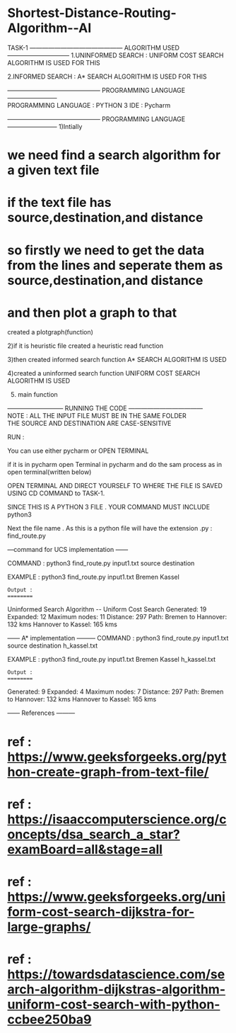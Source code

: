 # Shortest-Distance-Routing-Algorithm--AI

TASK-1
———————————————  ALGORITHM USED —————————— 
1.UNINFORMED SEARCH	:	UNIFORM COST SEARCH ALGORITHM IS USED FOR THIS 

2.INFORMED SEARCH	:	A* SEARCH ALGORITHM  IS USED FOR THIS 



———————————————	PROGRAMMING LANGUAGE   	————————	
	PROGRAMMING LANGUAGE	:		PYTHON 3
	IDE  : Pycharm


———————————————	PROGRAMMING LANGUAGE   	————————
1)Intially
# we need find a search algorithm for a given text file
# if the text file has source,destination,and distance
# so firstly we need to get the data from the lines and seperate them as source,destination,and distance
# and then plot a graph to that
created a plotgraph(function)

2)if it is heuristic file
created a heuristic read function

3)then created informed search function
A* SEARCH ALGORITHM  IS USED


4)created a uninformed search function
UNIFORM COST SEARCH ALGORITHM IS USED

5) main function






—————————	RUNNING THE CODE ————————————	
NOTE		:	ALL THE INPUT FILE MUST BE IN THE SAME FOLDER	
			THE SOURCE AND DESTINATION ARE CASE-SENSITIVE

RUN :

You can use either pycharm or OPEN TERMINAL

if it is in pycharm open Terminal in pycharm and do the sam process as in open terminal(written below)

OPEN TERMINAL AND DIRECT YOURSELF TO WHERE THE FILE IS SAVED USING CD COMMAND to TASK-1.

SINCE THIS IS A PYTHON 3 FILE . YOUR COMMAND MUST INCLUDE python3 

Next the file name . As this is a python file will have the extension .py : find_route.py

  —command for UCS implementation ——

COMMAND	:	python3 find_route.py input1.txt source destination

EXAMPLE	:	python3 find_route.py input1.txt Bremen Kassel
	
	Output :
	========
Uninformed Search Algorithm -- Uniform Cost Search
Generated: 19
Expanded: 12
Maximum nodes: 11
Distance:  297
Path:
Bremen to Hannover: 132 kms
Hannover to Kassel: 165 kms




  —— A* implementation ——— 
COMMAND	:	python3 find_route.py input1.txt source destination h_kassel.txt

EXAMPLE	:	python3 find_route.py input1.txt Bremen Kassel h_kassel.txt

	Output :
	========
Generated: 9
Expanded: 4
Maximum nodes: 7
Distance:  297
Path:
Bremen to Hannover: 132 kms
Hannover to Kassel: 165 kms

  —— References ———

  # ref : https://www.geeksforgeeks.org/python-create-graph-from-text-file/
  # ref : https://isaaccomputerscience.org/concepts/dsa_search_a_star?examBoard=all&stage=all
  # ref : https://www.geeksforgeeks.org/uniform-cost-search-dijkstra-for-large-graphs/
  # ref : https://towardsdatascience.com/search-algorithm-dijkstras-algorithm-uniform-cost-search-with-python-ccbee250ba9
  
